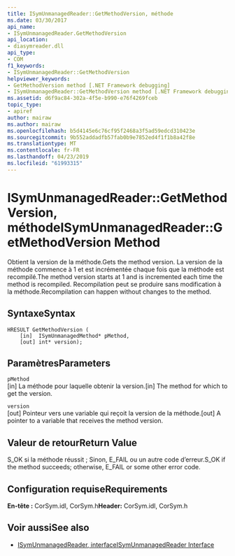 ```yaml
---
title: ISymUnmanagedReader::GetMethodVersion, méthode
ms.date: 03/30/2017
api_name:
- ISymUnmanagedReader.GetMethodVersion
api_location:
- diasymreader.dll
api_type:
- COM
f1_keywords:
- ISymUnmanagedReader::GetMethodVersion
helpviewer_keywords:
- GetMethodVersion method [.NET Framework debugging]
- ISymUnmanagedReader::GetMethodVersion method [.NET Framework debugging]
ms.assetid: d6f9ac84-302a-4f5e-b990-e76f4269fceb
topic_type:
- apiref
author: mairaw
ms.author: mairaw
ms.openlocfilehash: b5d4145e6c76cf95f2468a3f5ad59edcd310423e
ms.sourcegitcommit: 9b552addadfb57fab0b9e7852ed4f1f1b8a42f8e
ms.translationtype: MT
ms.contentlocale: fr-FR
ms.lasthandoff: 04/23/2019
ms.locfileid: "61993315"
---
```

# <a name="isymunmanagedreadergetmethodversion-method"></a><span data-ttu-id="42fec-102">ISymUnmanagedReader::GetMethodVersion, méthode</span><span class="sxs-lookup"><span data-stu-id="42fec-102">ISymUnmanagedReader::GetMethodVersion Method</span></span>
<span data-ttu-id="42fec-103">Obtient la version de la méthode.</span><span class="sxs-lookup"><span data-stu-id="42fec-103">Gets the method version.</span></span> <span data-ttu-id="42fec-104">La version de la méthode commence à 1 et est incrémentée chaque fois que la méthode est recompilé.</span><span class="sxs-lookup"><span data-stu-id="42fec-104">The method version starts at 1 and is incremented each time the method is recompiled.</span></span> <span data-ttu-id="42fec-105">Recompilation peut se produire sans modification à la méthode.</span><span class="sxs-lookup"><span data-stu-id="42fec-105">Recompilation can happen without changes to the method.</span></span>  
  
## <a name="syntax"></a><span data-ttu-id="42fec-106">Syntaxe</span><span class="sxs-lookup"><span data-stu-id="42fec-106">Syntax</span></span>  
  
```  
HRESULT GetMethodVersion (  
    [in]  ISymUnmanagedMethod* pMethod,  
    [out] int* version);  
```  
  
## <a name="parameters"></a><span data-ttu-id="42fec-107">Paramètres</span><span class="sxs-lookup"><span data-stu-id="42fec-107">Parameters</span></span>  
 `pMethod`  
 <span data-ttu-id="42fec-108">[in] La méthode pour laquelle obtenir la version.</span><span class="sxs-lookup"><span data-stu-id="42fec-108">[in] The method for which to get the version.</span></span>  
  
 `version`  
 <span data-ttu-id="42fec-109">[out] Pointeur vers une variable qui reçoit la version de la méthode.</span><span class="sxs-lookup"><span data-stu-id="42fec-109">[out] A pointer to a variable that receives the method version.</span></span>  
  
## <a name="return-value"></a><span data-ttu-id="42fec-110">Valeur de retour</span><span class="sxs-lookup"><span data-stu-id="42fec-110">Return Value</span></span>  
 <span data-ttu-id="42fec-111">S_OK si la méthode réussit ; Sinon, E_FAIL ou un autre code d’erreur.</span><span class="sxs-lookup"><span data-stu-id="42fec-111">S_OK if the method succeeds; otherwise, E_FAIL or some other error code.</span></span>  
  
## <a name="requirements"></a><span data-ttu-id="42fec-112">Configuration requise</span><span class="sxs-lookup"><span data-stu-id="42fec-112">Requirements</span></span>  
 <span data-ttu-id="42fec-113">**En-tête :** CorSym.idl, CorSym.h</span><span class="sxs-lookup"><span data-stu-id="42fec-113">**Header:** CorSym.idl, CorSym.h</span></span>  
  
## <a name="see-also"></a><span data-ttu-id="42fec-114">Voir aussi</span><span class="sxs-lookup"><span data-stu-id="42fec-114">See also</span></span>

- [<span data-ttu-id="42fec-115">ISymUnmanagedReader, interface</span><span class="sxs-lookup"><span data-stu-id="42fec-115">ISymUnmanagedReader Interface</span></span>](../../../../docs/framework/unmanaged-api/diagnostics/isymunmanagedreader-interface.md)
